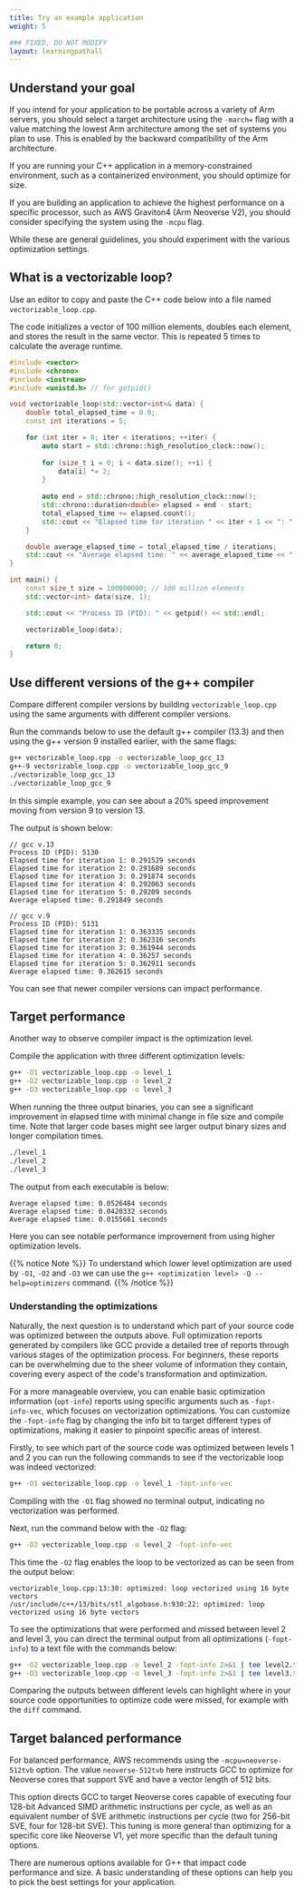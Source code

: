 ```yaml
---
title: Try an example application
weight: 5

### FIXED, DO NOT MODIFY
layout: learningpathall
---
```


## Understand your goal

If you intend for your application to be portable across a variety of Arm servers, you should select a target architecture using the `-march=` flag with a value matching the lowest Arm architecture among the set of systems you plan to use. This is enabled by the backward compatibility of the Arm architecture. 

If you are running your C++ application in a memory-constrained environment, such as a containerized environment, you should optimize for size. 

If you are building an application to achieve the highest performance on a specific processor, such as AWS Graviton4 (Arm Neoverse V2), you should consider specifying the system using the `-mcpu` flag. 

While these are general guidelines, you should experiment with the various optimization settings. 

## What is a vectorizable loop?

Use an editor to copy and paste the C++ code below into a file named `vectorizable_loop.cpp`. 

The code initializes a vector of 100 million elements, doubles each element, and stores the result in the same vector. This is repeated 5 times to calculate the average runtime. 

```cpp
#include <vector>
#include <chrono>
#include <iostream>
#include <unistd.h> // for getpid()

void vectorizable_loop(std::vector<int>& data) {
    double total_elapsed_time = 0.0;
    const int iterations = 5;

    for (int iter = 0; iter < iterations; ++iter) {
        auto start = std::chrono::high_resolution_clock::now();
        
        for (size_t i = 0; i < data.size(); ++i) {
            data[i] *= 2;
        }
        
        auto end = std::chrono::high_resolution_clock::now();
        std::chrono::duration<double> elapsed = end - start;
        total_elapsed_time += elapsed.count();
        std::cout << "Elapsed time for iteration " << iter + 1 << ": " << elapsed.count() << " seconds" << std::endl;
    }

    double average_elapsed_time = total_elapsed_time / iterations;
    std::cout << "Average elapsed time: " << average_elapsed_time << " seconds" << std::endl;
}

int main() {
    const size_t size = 100000000; // 100 million elements
    std::vector<int> data(size, 1);

    std::cout << "Process ID (PID): " << getpid() << std::endl;

    vectorizable_loop(data);

    return 0;
}
```

## Use different versions of the g++ compiler

Compare different compiler versions by building `vectorizable_loop.cpp` using the same arguments with different compiler versions. 

Run the commands below to use the default g++ compiler (13.3) and then using the g++ version 9 installed earlier, with the same flags: 

```bash
g++ vectorizable_loop.cpp -o vectorizable_loop_gcc_13
g++-9 vectorizable_loop.cpp -o vectorizable_loop_gcc_9
./vectorizable_loop_gcc_13
./vectorizable_loop_gcc_9
```

In this simple example, you can see about a 20% speed improvement moving from version 9 to version 13. 

The output is shown below:

```output
// gcc v.13
Process ID (PID): 5130
Elapsed time for iteration 1: 0.291529 seconds
Elapsed time for iteration 2: 0.291689 seconds
Elapsed time for iteration 3: 0.291874 seconds
Elapsed time for iteration 4: 0.292063 seconds
Elapsed time for iteration 5: 0.29209 seconds
Average elapsed time: 0.291849 seconds

// gcc v.9
Process ID (PID): 5131
Elapsed time for iteration 1: 0.363335 seconds
Elapsed time for iteration 2: 0.362316 seconds
Elapsed time for iteration 3: 0.361944 seconds
Elapsed time for iteration 4: 0.36257 seconds
Elapsed time for iteration 5: 0.362911 seconds
Average elapsed time: 0.362615 seconds
```

You can see that newer compiler versions can impact performance. 

## Target performance

Another way to observe compiler impact is the optimization level. 

Compile the application with three different optimization levels:

```bash
g++ -O1 vectorizable_loop.cpp -o level_1
g++ -O2 vectorizable_loop.cpp -o level_2
g++ -O3 vectorizable_loop.cpp -o level_3
```

When running the three output binaries, you can see a significant improvement in elapsed time with minimal change in file size and compile time. Note that larger code bases might see larger output binary sizes and longer compilation times. 

```bash
./level_1
./level_2
./level_3
```

The output from each executable is below:

```output
Average elapsed time: 0.0526484 seconds
Average elapsed time: 0.0420332 seconds
Average elapsed time: 0.0155661 seconds
```

Here you can see notable performance improvement from using higher optimization levels.

{{% notice Note %}}
To understand which lower level optimization are used by `-O1`, `-O2` and `-O3` we can use the `g++ <optimization level> -Q --help=optimizers` command. {{% /notice %}}

### Understanding the optimizations 

Naturally, the next question is to understand which part of your source code was optimized between the outputs above. Full optimization reports generated by compilers like GCC provide a detailed tree of reports through various stages of the optimization process. For beginners, these reports can be overwhelming due to the sheer volume of information they contain, covering every aspect of the code's transformation and optimization. 

For a more manageable overview, you can enable basic optimization information (`opt-info`) reports using specific arguments such as `-fopt-info-vec`, which focuses on vectorization optimizations. You can customize the `-fopt-info` flag by changing the info bit to target different types of optimizations, making it easier to pinpoint specific areas of interest. 

Firstly, to see which part of the source code was optimized between levels 1 and 2 you can run the following commands to see if the vectorizable loop was indeed vectorized: 

```bash
g++ -O1 vectorizable_loop.cpp -o level_1 -fopt-info-vec
```

Compiling with the `-O1` flag showed no terminal output, indicating no vectorization was performed. 

Next, run the command below with the `-O2` flag:

```bash
g++ -O2 vectorizable_loop.cpp -o level_2 -fopt-info-vec
```

This time the `-O2` flag enables the loop to be vectorized as can be seen from the output below:

```output
vectorizable_loop.cpp:13:30: optimized: loop vectorized using 16 byte vectors
/usr/include/c++/13/bits/stl_algobase.h:930:22: optimized: loop vectorized using 16 byte vectors
```

To see the optimizations that were performed and missed between level 2 and level 3, you can direct the terminal output from all optimizations (`-fopt-info`) to a text file with the commands below: 

```bash
g++ -O2 vectorizable_loop.cpp -o level_2 -fopt-info 2>&1 | tee level2.txt
g++ -O3 vectorizable_loop.cpp -o level_3 -fopt-info 2>&1 | tee level3.txt
```

Comparing the outputs between different levels can highlight where in your source code opportunities to optimize code were missed, for example with the `diff` command. 

## Target balanced performance

For balanced performance, AWS recommends using the `-mcpu=neoverse-512tvb` option. The value `neoverse-512tvb` here instructs GCC to optimize for Neoverse cores that support SVE and have a vector length of 512 bits. 

This option directs GCC to target Neoverse cores capable of executing four 128-bit Advanced SIMD arithmetic instructions per cycle, as well as an equivalent number of SVE arithmetic instructions per cycle (two for 256-bit SVE, four for 128-bit SVE). This tuning is more general than optimizing for a specific core like Neoverse V1, yet more specific than the default tuning options.

There are numerous options available for G++ that impact code performance and size. A basic understanding of these options can help you to pick the best settings for your application. 

